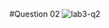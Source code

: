 #Question 02
![lab3-q2](https://github.com/user-attachments/assets/1183b849-a0dd-4bc6-9ba6-81b8c58bb33f)

